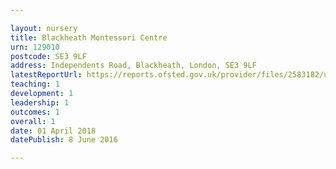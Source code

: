 ```yaml
---

layout: nursery
title: Blackheath Montessori Centre
urn: 129010
postcode: SE3 9LF
address: Independents Road, Blackheath, London, SE3 9LF
latestReportUrl: https://reports.ofsted.gov.uk/provider/files/2583182/urn/129010.pdf
teaching: 1
development: 1
leadership: 1
outcomes: 1
overall: 1
date: 01 April 2018 
datePublish: 8 June 2016

---
```

